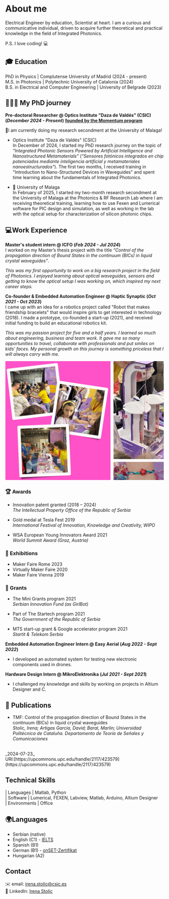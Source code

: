 


# About me 
Electrical Engineer by education, Scientist at heart. I am a curious and communicative individual, driven to acquire further theoretical and practical knowledge in the field of Integrated Photonics. <br>

P.S. I love coding! 💻



## 🎓 Education 
PhD in Physics | Complutense University of Madrid (2024 - present)
<br>
M.S. in Photonics	| Polytechnic University of Catalonia  (2024)	 			       
B.S. in Electrical and Computer Engineering | University of Belgrade (2023)

## 👩🏻‍🔬 My PhD journey 


**Pre-doctoral Researcher  @ Optics Institute "Daza de Valdés" (CSIC)  (_December 2024 - Present_)**
**[founded by the Momentum program](https://momentum.csic.es/wp-content/uploads/2024/08/AGO_CATALOGO_OPORTUNIDADES_MOMENTUM_ESP_web.pdf)**


📍I am currently doing my research secondment at the University of Malaga!<br>

- Optics Institute "Daza de Valdés" (CSIC) <br>
In December of 2024, I started my PhD research journey on the topic of _"Integrated Photonic Sensors Powered by Artificial Intelligence and Nanostructured Metamaterials"_ (_"Sensores fotónicos integrados en chip potenciados mediante inteligencia artificial y metamateriales nanoestructurados"_). The first two months, I received training in "Introduction to Nano-Structured Devices in Waveguides" and spent time learning about the fundamentals of Integrated Photonics.<br>

- 📍 University of Malaga <br>
In February of 2025, I started my two-month research secondment at the University of Malaga at the Photonics & RF Research Lab where I am receiving theoretical training, learning how to use Fexen and Lumerical software for PIC design and simulation, as well as working in the lab with the optical setup for characterization of silicon photonic chips.<br> 



## 💻Work Experience


**Master's student intern @ ICFO (_Feb 2024 - Jul 2024_)** <br>
I worked on my Master’s thesis project with the title _“Control of the propagation direction of Bound States in the continuum (BICs) in liquid crystal waveguides”_. <br>

_This was my first opportunity to work on a big research project in the field of Photonics. I enjoyed learning about optical waveguides, sensors and getting to know the optical setup I was working on, which inspired my next career steps._

**Co-founder & Embedded Automation Engineer @ Haptic Synaptic (_Oct 2021 - Oct 2023_)** <br>
I came up with an idea for a robotics project called "Robot that makes friendship bracelets" that would inspire girls to get interested in technology (2018). I made a prototype, co-founded a start-up (2021), and received initial funding to build an educational robotics kit.

_This was my passion project for five and a half years. I learned so much about engineering, business and team work. It gave me so many opportunities to travel, collaborate with professionals and put smiles on kids' faces. My personal growth on this journey is something priceless that I will always carry with me._

![Image1](/assets/collage4.jpg)

### 🏆 Awards

- Innovation patent granted (2018 – 2024)  <br>
_The Intellectual Property Office of the Republic of Serbia_ <br>

- Gold medal at Tesla Fest 2019 <br>
_International Festival of Innovation, Knowledge and Creativity, WIPO_ <br>

- WSA European Young Innovators Award 2021 <br>
  _World Summit Award (Graz, Austria)_ <br>

### 🎉 Exhibitions
  - Maker Faire Rome 2023
  - Virtually Maker Faire 2020 
  - Maker Faire Vienna 2019

### 🚀 Grants
  - The Mini Grants program 2021 <br>
    _Serbian Innovation Fund (as GirlBot)_ <br>
    
  - Part of The Startech program 2021 <br>
  _The Government of the Republic of Serbia_ <br>
  
  - MTS start-up grant & Google accelerator program 2021 <br>
  _Startit & Telekom Serbia_ <br>


**Embedded Automation Engineer Intern @ Easy Aerial (_Aug 2022 - Sept 2022_)**
- I developed an automated system for testing new electronic components used in drones.

**Hardware Design Intern @ MikroElektronika (_Jul 2021 - Sept 2021_)**
- I challenged my knowledge and skills by working on projects in Altium Designer and C. 


## 📖 Publications <br>
  
- TMF: Control of the propagation direction of Bound States in the continuum (BICs) in liquid crystal waveguides <br>
_Stolic, Irena; Artigas García, David; Baral, Marlin; Universidad Politécnica de Cataluña. Departamento de Teoría de Señales y Comunicaciones_
<br> 
_2024-07-23_ <br>
URI:[https://upcommons.upc.edu/handle/2117/423579](https://upcommons.upc.edu/handle/2117/423579)
<br>


## Technical Skills

| Languages    | Matlab, Python             
| Software     | Lumerical, FEXEN, Labview, Matlab, Arduino, Altium Designer                  
| Environments | Office                  
               

## 🌍Languages
- Serbian (native)
- English (C1) - [IELTS](https://drive.google.com/file/d/1GnqGDiYHMG9xGD1HpdwqdOKil8ZdTYOF/view)
- Spanish (B1)
- German (B1) - [onSET-Zertifikat](https://drive.google.com/file/d/1KtxoslggTkv_7oPD7mA_VbGN5T44iTmi/view)
- Hungarian (A2)


## Contact
✉️  email: irena.stolic@csic.es <br>
🔗 LinkedIn: [Irena Stolic](https://www.linkedin.com/in/irena-stolic-248010180/)

